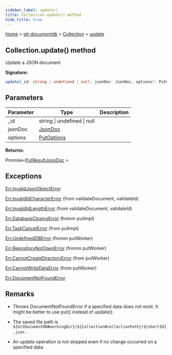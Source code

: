 ```yaml
---
sidebar_label: update()
title: Collection.update() method
hide_title: true
---
```


[Home](./index.md) &gt; [git-documentdb](./git-documentdb.md) &gt; [Collection](./git-documentdb.collection.md) &gt; [update](./git-documentdb.collection.update_1.md)

## Collection.update() method

Update a JSON document

<b>Signature:</b>

```typescript
update(_id: string | undefined | null, jsonDoc: JsonDoc, options?: PutOptions): Promise<PutResultJsonDoc>;
```

## Parameters

|  Parameter | Type | Description |
|  --- | --- | --- |
|  \_id | string \| undefined \| null |  |
|  jsonDoc | [JsonDoc](./git-documentdb.jsondoc.md) |  |
|  options | [PutOptions](./git-documentdb.putoptions.md) |  |

<b>Returns:</b>

Promise&lt;[PutResultJsonDoc](./git-documentdb.putresultjsondoc.md) &gt;

## Exceptions

[Err.InvalidJsonObjectError](./git-documentdb.err.invalidjsonobjecterror.md)

[Err.InvalidIdCharacterError](./git-documentdb.err.invalididcharactererror.md) (from validateDocument, validateId)

[Err.InvalidIdLengthError](./git-documentdb.err.invalididlengtherror.md) (from validateDocument, validateId)

[Err.DatabaseClosingError](./git-documentdb.err.databaseclosingerror.md) (fromm putImpl)

[Err.TaskCancelError](./git-documentdb.err.taskcancelerror.md) (from putImpl)

[Err.UndefinedDBError](./git-documentdb.err.undefineddberror.md) (fromm putWorker)

[Err.RepositoryNotOpenError](./git-documentdb.err.repositorynotopenerror.md) (fromm putWorker)

[Err.CannotCreateDirectoryError](./git-documentdb.err.cannotcreatedirectoryerror.md) (from putWorker)

[Err.CannotWriteDataError](./git-documentdb.err.cannotwritedataerror.md) (from putWorker)

[Err.DocumentNotFoundError](./git-documentdb.err.documentnotfounderror.md)

## Remarks

- Throws DocumentNotFoundError if a specified data does not exist. It might be better to use put() instead of update().

- The saved file path is `${GitDocumentDB#workingDir}/${Collection#collectionPath}/${shortId}.json` .

- An update operation is not skipped even if no change occurred on a specified data.

